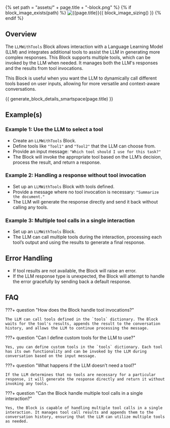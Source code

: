 {% set path = "assets/" + page.title + "-block.png" %}
{% if block_image_exists(path) %}
![{{page.title}}]({{path}}){{ block_image_sizing() }}
{% endif %}

## Overview
The `LLMWithTools` Block allows interaction with a Language Learning Model (LLM) and integrates additional tools to assist the LLM in generating more complex responses. This Block supports multiple tools, which can be invoked by the LLM when needed. It manages both the LLM's responses and the results from tool invocations.

This Block is useful when you want the LLM to dynamically call different tools based on user inputs, allowing for more versatile and context-aware conversations.

{{ generate_block_details_smartspace(page.title) }}

## Example(s)

### Example 1: Use the LLM to select a tool
- Create an `LLMWithTools` Block.
- Define tools like `"Tool1"` and `"Tool2"` that the LLM can choose from.
- Provide an input message: `"Which tool should I use for this task?"`
- The Block will invoke the appropriate tool based on the LLM’s decision, process the result, and return a response.

### Example 2: Handling a response without tool invocation
- Set up an `LLMWithTools` Block with tools defined.
- Provide a message where no tool invocation is necessary: `"Summarize the document."`
- The LLM will generate the response directly and send it back without calling any tools.

### Example 3: Multiple tool calls in a single interaction
- Set up an `LLMWithTools` Block.
- The LLM can call multiple tools during the interaction, processing each tool’s output and using the results to generate a final response.

## Error Handling
- If tool results are not available, the Block will raise an error.
- If the LLM response type is unexpected, the Block will attempt to handle the error gracefully by sending back a default response.

## FAQ

???+ question "How does the Block handle tool invocations?"

    The LLM can call tools defined in the `tools` dictionary. The Block waits for the tool's results, appends the result to the conversation history, and allows the LLM to continue processing the message.

???+ question "Can I define custom tools for the LLM to use?"

    Yes, you can define custom tools in the `tools` dictionary. Each tool has its own functionality and can be invoked by the LLM during conversation based on the input message.

???+ question "What happens if the LLM doesn’t need a tool?"

    If the LLM determines that no tools are necessary for a particular response, it will generate the response directly and return it without invoking any tools.

???+ question "Can the Block handle multiple tool calls in a single interaction?"

    Yes, the Block is capable of handling multiple tool calls in a single interaction. It manages tool call results and appends them to the conversation history, ensuring that the LLM can utilize multiple tools as needed.